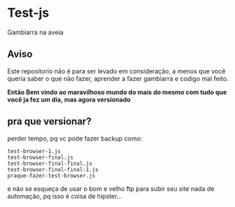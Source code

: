 # Test-js
Gambiarra na aveia

## Aviso

Este repositorio não é para ser levado em consideração, a menos que você queria saber o que não fazer, aprender a fazer gambiarra
e codigo mal feito.
 
 **Então Bem vindo ao maravilhoso mundo do mais do mesmo com tudo que você ja fez um dia, mas agora versionado**
 
 ## pra que versionar?
 
 perder tempo, pq vc pode fazer backup como:
 
 ```
 test-browser-1.js
 test-browser-final.js
 test-browser-final-final.js
 test-browser-final-final-1.js
 praque-fazer-test-browser.js
 ```
 
  e não se esqueça de usar o bom e velho ftp para subir seu site
  nada de automação, pq isso é coisa de hipster...
  
  
 
 
